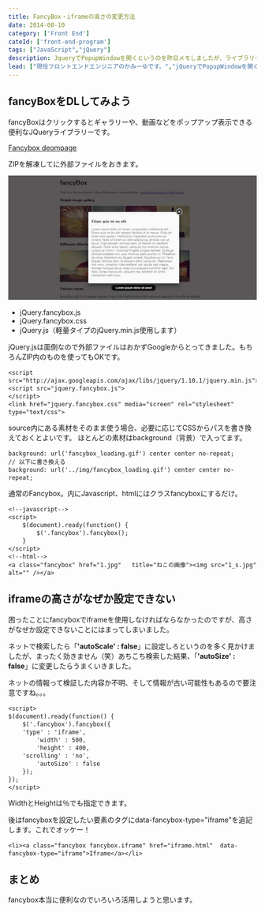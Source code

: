 ```yaml
---
title: FancyBox・iframeの高さの変更方法
date: 2014-08-10
category: ['Front End']
cateId: ['front-end-program']
tags: ["JavaScript","jQuery"]
description: JqueryでPopupWindowを開くというのを昨日メモしましたが、ライブラリーを使ってもっとかっこよくしたい！ということでFancyboxがお勧めということで使ってみました。ギャラリーや動画などもかっこよく開けて良い感じでした。
lead: ["現役フロントエンドエンジニアのかみーゆです。","jQueryでPopupWindowを開くというのを昨日メモしましたが、ライブラリーを使ってもっとかっこよくしたい！ということでFancyboxがお勧めということで使ってみました。ギャラリーや動画などもかっこよく開けて良い感じでした。"]
---
```

## fancyBoxをDLしてみよう
fancyBoxはクリックするとギャラリーや、動画などをポップアップ表示できる便利なJQueryライブラリーです。

[Fancybox deompage](http://fancyapps.com/fancybox/)

ZIPを解凍して<head>に外部ファイルをおきます。

![クリックしても反応しない！？](./images/2014/entry184-1.jpg)
* jQuery.fancybox.js
* jQuery.fancybox.css
* jQuery.js（軽量タイプのjQuery.min.js使用します）

jQuery.jsは面倒なので外部ファイルはおかずGoogleからとってきました。もちろんZIP内のものを使ってもOKです。

```
<script src="http://ajax.googleapis.com/ajax/libs/jquery/1.10.1/jquery.min.js">
<script src="jquery.fancybox.js">
</script>
<link href="jquery.fancybox.css" media="screen" rel="stylesheet" type="text/css">
```

source内にある素材をそのまま使う場合、必要に応じてCSSからパスを書き換えておくとよいです。 ほとんどの素材はbackground（背景）で入ってます。

```
background: url('fancybox_loading.gif') center center no-repeat;
// 以下に書き換える
background: url('../img/fancybox_loading.gif') center center no-repeat;
```

通常のFancybox。内にJavascript、htmlにはクラスfancyboxにするだけ。

```
<!--javascript-->
<script>
    $(document).ready(function() {
        $('.fancybox').fancybox();
    }
</script>
<!--html-->
<a class="fancybox" href="1.jpg"   title="ねこの画像"><img src="1_s.jpg" alt="" /></a>
```
## iframeの高さがなぜか設定できない
困ったことにfancyboxでiframeを使用しなければならなかったのですが、高さがなぜか設定できないことにはまってしまいました。

ネットで検索したら「**'autoScale' : false**」に設定しろというのを多く見かけましたが、まったく効きません（笑）あちこち検索した結果、「**'autoSize' : false**」に変更したらうまくいきました。

ネットの情報って検証した内容か不明、そして情報が古い可能性もあるので要注意ですね。。。

```
<script>
$(document).ready(function() {
    $('.fancybox').fancybox({
    'type' : 'iframe',
        'width' : 500,
        'height' : 400,
    'scrolling' : 'no',
        'autoSize' : false
    });
});
</script>
```

WidthとHeightは％でも指定できます。

後はfancyboxを設定したい要素のタグにdata-fancybox-type="iframe"を追記します。これでオッケー！

```
<li><a class="fancybox fancybox.iframe" href="iframe.html"  data-fancybox-type="iframe">Iframe</a></li>
```

## まとめ
fancybox本当に便利なのでいろいろ活用しようと思います。
